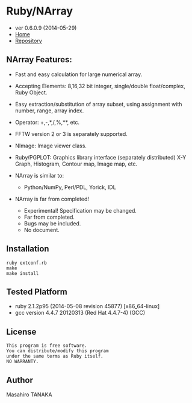 # Ruby/NArray 

* ver 0.6.0.9 (2014-05-29)
* [Home](http://masa16.github.io/narray/)
* [Repository](https://github.com/masa16/narray)

## NArray Features:

* Fast and easy calculation for large numerical array.
* Accepting Elements:
  8,16,32 bit integer, single/double float/complex, Ruby Object.
* Easy extraction/substitution of array subset,
  using assignment with number, range, array index.
* Operator: +,-,*,/,%,**, etc.
* FFTW version 2 or 3 is separately supported.
* NImage: Image viewer class.
* Ruby/PGPLOT: Graphics library interface (separately distributed)
  X-Y Graph, Histogram, Contour map, Image map, etc.

* NArray is similar to:
  * Python/NumPy, Perl/PDL, Yorick, IDL

* NArray is far from completed!
  * Experimental!  Specification may be changed.
  * Far from completed.
  * Bugs may be included.
  * No document.

## Installation

    ruby extconf.rb
    make
    make install

## Tested Platform

* ruby 2.1.2p95 (2014-05-08 revision 45877) [x86_64-linux]
* gcc version 4.4.7 20120313 (Red Hat 4.4.7-4) (GCC)

## License

    This program is free software.
    You can distribute/modify this program
    under the same terms as Ruby itself.
    NO WARRANTY.

## Author

Masahiro TANAKA
